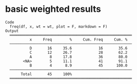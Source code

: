 # basic weighted results

    Code
      freq(df, x, wt = wt, plot = F, markdown = F)
    Output
      ═══════════════════════════════════════════════════════
               x     Freq        %     Cum. Freq     Cum. %
      ───────────────────────────────────────────────────────
               D       16     35.6            16       35.6
               C       12     26.7            28       62.2
               A        8     17.8            36       80.0
            <NA>        5     11.1            41       91.1
               B        4      8.9            45      100.0
      ───────────────────────────────────────────────────────
           Total       45     100%                         
      ═══════════════════════════════════════════════════════

